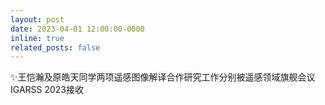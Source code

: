 ```yaml
---
layout: post
date: 2023-04-01 12:00:00-0000
inline: true
related_posts: false
---
```


:sparkles:王恺瀚及原皓天同学两项遥感图像解译合作研究工作分别被遥感领域旗舰会议IGARSS 2023接收
